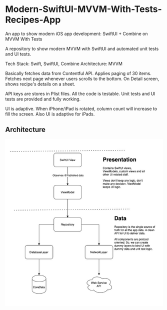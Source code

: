 # Modern-SwiftUI-MVVM-With-Tests-Recipes-App

An app to show modern iOS app development: SwiftUI + Combine on MVVM With Tests

A repository to show modern MVVM with SwiftUI and automated unit tests and UI tests.

Tech Stack: Swift, SwiftUI, Combine 
Architecture: MVVM

Basically fetches data from Contentful API. Applies paging of 30 items. Fetches next page whenever users scrolls to the bottom. On Detail screen, shows recipe's details on a sheet.

API keys are stores in Plist files. All the code is testable. Unit tests and UI tests are provided and fully working.

UI is adaptive. When iPhone/iPad is rotated, column count will increase to fill the screen. Also UI is adaptive for iPads.

## Architecture

![This is architecture.](https://github.com/burhanaras/Modern-SwiftUI-MVVM-With-Tests-Recipes-App/blob/30dedc57d1ca6d768c3b393875a64ff8929d55f0/Modern-SwiftUI-MVVM-With-Tests-Recipes-App/Preview%20Content/Preview%20Assets.xcassets/Architecture.imageset/SwiftUI_Architecture.jpg?raw=true "This is architecture diagram for Recipes App.")
